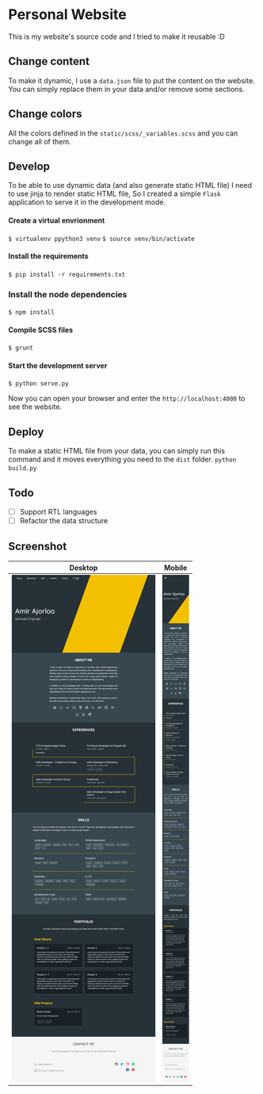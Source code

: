 # Personal Website

This is my website's source code and I tried to make it reusable :D

## Change content
To make it dynamic, I use a `data.json` file to put the content on the website. You can simply replace them in your data and/or remove some sections.

## Change colors
All the colors defined in the `static/scss/_variables.scss` and you can change all of them.

## Develop
To be able to use dynamic data (and also generate static HTML file) I need to use jinja to render static HTML file, So I created a simple `Flask` application to serve it in the development mode.

#### Create a virtual envrionment
`$ virtualenv ppython3 venv`
`$ source venv/bin/activate`

#### Install the requirements
`$ pip install -r requirements.txt`

### Install the node dependencies
`$ npm install`

#### Compile SCSS files
`$ grunt`

#### Start the development server
`$ python serve.py`


Now you can open your browser and enter the `http://localhost:4000` to see the website.

## Deploy
To make a static HTML file from your data, you can simply run this command and it moves everything you need to the `dist` folder.
`python build.py`


## Todo
- [ ] Support RTL languages
- [ ] Refactor the data structure

## Screenshot


| Desktop                                | Mobile                                |
| -------------------------------------- | ------------------------------------- |
| <img src="./screenshots/desktop.png" > | <img src="./screenshots/mobile.png" > |